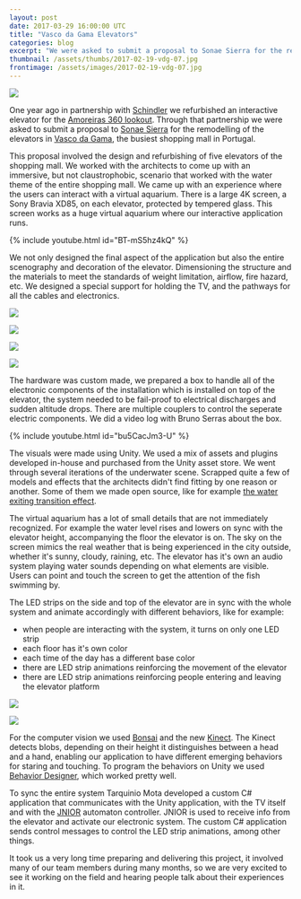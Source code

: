 ```yaml
---
layout: post
date: 2017-03-29 16:00:00 UTC
title: "Vasco da Gama Elevators"
categories: blog
excerpt: "We were asked to submit a proposal to Sonae Sierra for the remodelling of the elevators in Vasco da Gama, the busiest shopping mall in Portugal."
thumbnail: /assets/thumbs/2017-02-19-vdg-07.jpg
frontimage: /assets/images/2017-02-19-vdg-07.jpg
---
```


![](/assets/images/2017-02-19-vdg-07.jpg)

One year ago in partnership with [Schindler][2] we refurbished an interactive elevator for the [Amoreiras 360 lookout][1]. Through that partnership we were asked to submit a proposal to [Sonae Sierra][7] for the remodelling of the elevators in [Vasco da Gama][3], the busiest shopping mall in Portugal.

This proposal involved the design and refurbishing of five elevators of the shopping mall. We worked with the architects to come up with an immersive, but not claustrophobic, scenario that worked with the water theme of the entire shopping mall. We came up with an experience where the users can interact with a virtual aquarium. There is a large 4K screen, a Sony Bravia XD85, on each elevator, protected by tempered glass. This screen works as a huge virtual aquarium where our interactive application runs.

{% include youtube.html id="BT-mS5hz4kQ" %}

We not only designed the final aspect of the application but also the entire scenography and decoration of the elevator. Dimensioning the structure and the materials to meet the standards of weight limitation, airflow, fire hazard, etc. We designed a special support for holding the TV, and the pathways for all the cables and electronics.

![](/assets/images/2017-02-19-vdg-01.jpg)

![](/assets/images/2017-02-19-vdg-03.jpg)

![](/assets/images/2017-02-19-vdg-04.jpg)

![](/assets/images/2017-02-19-vdg-02.jpg)

The hardware was custom made, we prepared a box to handle all of the electronic components of the installation which is installed on top of the elevator, the system needed to be fail-proof to electrical discharges and sudden altitude drops. There are multiple couplers to control the seperate electric components. We did a video log with Bruno Serras about the box.

{% include youtube.html id="bu5CacJm3-U" %}

The visuals were made using Unity. We used a mix of assets and plugins developed in-house and purchased from the Unity asset store. We went through several iterations of the underwater scene. Scrapped quite a few of models and effects that the architects didn't find fitting by one reason or another. Some of them we made open source, like for example [the water exiting transition effect][4].

The virtual aquarium has a lot of small details that are not immediately recognized. For example the water level rises and lowers on sync with the elevator height, accompanying the floor the elevator is on. The sky on the screen mimics the real weather that is being experienced in the city outside, whether it's sunny, cloudy, raining, etc. The elevator has it's own an audio system playing water sounds depending on what elements are visible. Users can point and touch the screen to get the attention of the fish swimming by.

The LED strips on the side and top of the elevator are in sync with the whole system and animate accordingly with different behaviors, like for example:

* when people are interacting with the system, it turns on only one LED strip
* each floor has it's own color
* each time of the day has a different base color
* there are LED strip animations reinforcing the movement of the elevator
* there are LED strip animations reinforcing people entering and leaving the elevator platform

![](/assets/images/2017-02-19-vdg-05.jpg)

![](/assets/images/2017-02-19-vdg-06.jpg)

For the computer vision we used [Bonsai][5] and the new [Kinect][6]. The Kinect detects blobs, depending on their height it distinguishes between a head and a hand, enabling our application to have different emerging behaviors for staring and touching. To program the behaviors on Unity we used [Behavior Designer][8], which worked pretty well.

To sync the entire system Tarquinio Mota developed a custom C# application that communicates with the Unity application, with the TV itself and with the [JNIOR][9] automaton controller. JNIOR is used to receive info from the elevator and activate our electronic system. The custom C# application sends control messages to control the LED strip animations, among other things.

It took us a very long time preparing and delivering this project, it involved many of our team members during many months, so we are very excited to see it working on the field and hearing people talk about their experiences in it.

[1]: http://artica.cc/blog/2016/05/11/elevador-miradouro-amoreiras.html
[2]: http://www.schindler.com
[3]: http://www.centrovascodagama.pt
[4]: https://github.com/artica/exitwater
[5]: https://bitbucket.org/horizongir/bonsai
[6]: http://www.xbox.com/en-US/xbox-one/accessories/kinect
[7]: https://www.sonaesierra.com
[8]: https://www.assetstore.unity3d.com/en/#!/content/15277
[9]: http://www.integpg.com/jnior/